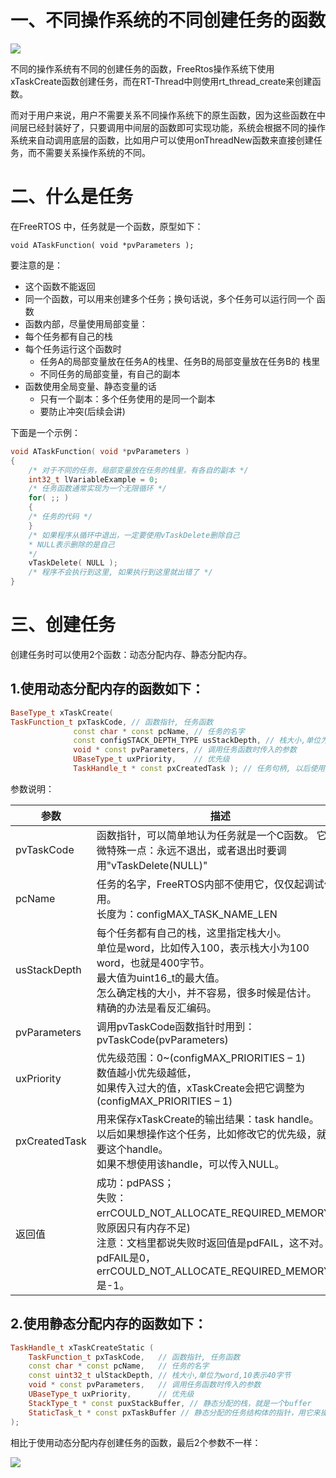 # 一、不同操作系统的不同创建任务的函数

![](https://cdn.jsdelivr.net/gh/lcekold/blogimage@main/Network/FreeRtosonthreadNew.png)

不同的操作系统有不同的创建任务的函数，FreeRtos操作系统下使用xTaskCreate函数创建任务，而在RT-Thread中则使用rt_thread_create来创建函数。

而对于用户来说，用户不需要关系不同操作系统下的原生函数，因为这些函数在中间层已经封装好了，只要调用中间层的函数即可实现功能，系统会根据不同的操作系统来自动调用底层的函数，比如用户可以使用onThreadNew函数来直接创建任务，而不需要关系操作系统的不同。



# 二、什么是任务

在FreeRTOS 中，任务就是一个函数，原型如下：

    void ATaskFunction( void *pvParameters );

要注意的是： 
* 这个函数不能返回 
* 同一个函数，可以用来创建多个任务；换句话说，多个任务可以运行同一个
函数 
* 函数内部，尽量使用局部变量： 
* 每个任务都有自己的栈 
* 每个任务运行这个函数时 
    * 任务A的局部变量放在任务A的栈里、任务B的局部变量放在任务B的
栈里 
    * 不同任务的局部变量，有自己的副本 
* 函数使用全局变量、静态变量的话 
    * 只有一个副本：多个任务使用的是同一个副本 
    * 要防止冲突(后续会讲)


下面是一个示例： 


```c++
void ATaskFunction( void *pvParameters ) 
{ 
    /* 对于不同的任务，局部变量放在任务的栈里，有各自的副本 */ 
    int32_t lVariableExample = 0; 
    /* 任务函数通常实现为一个无限循环 */ 
    for( ;; ) 
    { 
    /* 任务的代码 */ 
    } 
    /* 如果程序从循环中退出，一定要使用vTaskDelete删除自己 
    * NULL表示删除的是自己 
    */ 
    vTaskDelete( NULL ); 
    /* 程序不会执行到这里, 如果执行到这里就出错了 */
}
```

# 三、创建任务

创建任务时可以使用2个函数：动态分配内存、静态分配内存。

## 1.使用动态分配内存的函数如下：

```c++
BaseType_t xTaskCreate(  
TaskFunction_t pxTaskCode, // 函数指针, 任务函数 
              const char * const pcName, // 任务的名字 
              const configSTACK_DEPTH_TYPE usStackDepth, // 栈大小,单位为word,10表示40字节 
              void * const pvParameters, // 调用任务函数时传入的参数 
              UBaseType_t uxPriority,    // 优先级 
              TaskHandle_t * const pxCreatedTask ); // 任务句柄, 以后使用它来操作这个任务
```

参数说明：

|参数| 描述|
|-----|----| 
|pvTaskCode|函数指针，可以简单地认为任务就是一个C函数。 它稍微特殊一点：永远不退出，或者退出时要调用"vTaskDelete(NULL)"| 
|pcName| 任务的名字，FreeRTOS内部不使用它，仅仅起调试作用。 <br>长度为：configMAX_TASK_NAME_LEN| 
|usStackDepth|每个任务都有自己的栈，这里指定栈大小。<br>单位是word，比如传入100，表示栈大小为100 word，也就是400字节。<br>最大值为uint16_t的最大值。<br>怎么确定栈的大小，并不容易，很多时候是估计。<br>精确的办法是看反汇编码。|
|pvParameters| 调用pvTaskCode函数指针时用到：pvTaskCode(pvParameters) |
|uxPriority| 优先级范围：0~(configMAX_PRIORITIES – 1)<br> 数值越小优先级越低，<br> 如果传入过大的值，xTaskCreate会把它调整为<br>(configMAX_PRIORITIES – 1)| 
|pxCreatedTask| 用来保存xTaskCreate的输出结果：task handle。 <br>以后如果想操作这个任务，比如修改它的优先级，就需要这个handle。<br> 如果不想使用该handle，可以传入NULL。| 
|返回值| 成功：pdPASS；<br> 失败：errCOULD_NOT_ALLOCATE_REQUIRED_MEMORY(失败原因只有内存不足) <br>注意：文档里都说失败时返回值是pdFAIL，这不对。 <br>pdFAIL是0，errCOULD_NOT_ALLOCATE_REQUIRED_MEMORY是-1。|


## 2.使用静态分配内存的函数如下：

```c++
TaskHandle_t xTaskCreateStatic (  
    TaskFunction_t pxTaskCode,   // 函数指针, 任务函数 
    const char * const pcName,   // 任务的名字 
    const uint32_t ulStackDepth, // 栈大小,单位为word,10表示40字节 
    void * const pvParameters,   // 调用任务函数时传入的参数 
    UBaseType_t uxPriority,      // 优先级 
    StackType_t * const puxStackBuffer, // 静态分配的栈，就是一个buffer 
    StaticTask_t * const pxTaskBuffer // 静态分配的任务结构体的指针，用它来操作这个任务 
); 
```

相比于使用动态分配内存创建任务的函数，最后2个参数不一样：

![](https://cdn.jsdelivr.net/gh/lcekold/blogimage@main/Network/JingTaichuangj.png)

